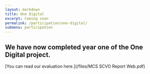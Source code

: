 ```yaml
---
layout: markdown
title: One Digital
excerpt: Coming soon
permalink: /participation/one-digital/
submenu: participation
---
```


## We have now completed year one of the One Digital project.

[You can read our evaluation here.](/files/MCS SCVO Report Web.pdf)
